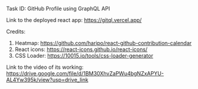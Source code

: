 Task ID: GitHub Profile using GraphQL API

Link to the deployed react app: https://gitql.vercel.app/

Credits:
1. Heatmap: https://github.com/haripo/react-github-contribution-calendar
2. React icons: https://react-icons.github.io/react-icons/
3. CSS Loader: https://10015.io/tools/css-loader-generator

Link to the video of its working: https://drive.google.com/file/d/1BM30XhvZaPWu4bgNZxAPYU-AL4Yw395k/view?usp=drive_link
